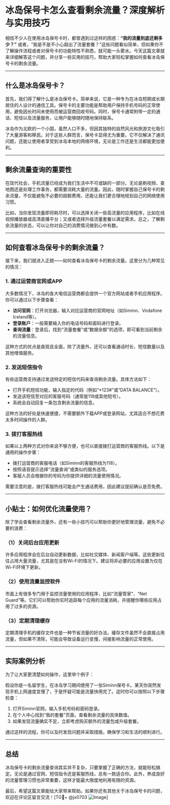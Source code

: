 # 冰岛保号卡怎么查看剩余流量？深度解析与实用技巧

相信不少人在使用冰岛保号卡时，都曾遇到过这样的困惑：**“我的流量到底还剩多少？”** 或者，“我是不是不小心超出了流量套餐？”这些问题看似简单，但如果你不了解操作流程或者对保号卡的功能特性不熟悉，就可能一头雾水。今天这篇文章就来详细解答这个问题，并分享一些实用的技巧，帮助大家轻松掌握如何查看冰岛保号卡的剩余流量。

---

## 什么是冰岛保号卡？

首先，我们得了解什么是冰岛保号卡。简单来说，它是一种专为在冰岛短期或长期居住的人设计的通信工具。保号卡的主要功能是帮助用户保持手机号码的正常使用，避免因长时间未使用而被运营商回收号码。同时，保号卡通常附带一定的通话、短信以及流量服务，让用户能够随时随地保持联系。

冰岛作为北欧的一个小国，虽然人口不多，但因其独特的自然风光和旅游文化吸引了大量游客和移民。对于这些人群而言，保号卡显得尤为重要。它不仅解决了通讯问题，还能让使用者享受到冰岛本地的网络环境，无论是工作还是生活都能更加便利。

---

## 剩余流量查询的重要性

在现代社会，手机流量已经成为我们生活中不可或缺的一部分。无论是刷视频、查地图还是处理工作事务，都需要消耗大量的流量。因此，随时掌握自己保号卡的剩余流量，不仅能避免不必要的超额费用，还能让我们更合理地规划自己的网络使用习惯。

比如，当你发现流量即将耗尽时，可以选择关闭一些高流量的应用程序，比如在线视频播放器或高清直播平台；又或者选择升级流量套餐以满足需求。总之，了解剩余流量的状态，可以让你对自己的消费情况做到心中有数。

---

## 如何查看冰岛保号卡的剩余流量？

接下来，我们就进入正题——如何查看冰岛保号卡的剩余流量。这里分为几种常见的情况：

### 1. **通过运营商官网或APP**

大多数情况下，冰岛的各大电信运营商都会提供一个官方网站或者手机应用程序。你可以通过以下步骤查看：

- **访问官网**：打开浏览器，输入对应运营商的官网地址（如Siminn、Vodafone Iceland等）。
- **登录账户**：一般需要输入你的电话号码和密码进行登录。
- **查询流量**：登录后，找到“流量套餐”或“数据余额”的选项，即可看到当前剩余的流量信息。

这种方式的优点是直观且全面，除了流量外，还可以查看通话时长、短信数量以及其他增值服务。

### 2. **发送短信指令**

有些运营商支持通过发送特定的短信代码来查询剩余流量。具体方法如下：

- 打开手机短信功能，输入指定的代码（例如“*123#”或“DATA BALANCE”）。
- 发送该短信至对应的客服号码（通常是118或其他短号）。
- 系统会自动回复一条包含剩余流量的信息。

这种方法的好处是快速便捷，不需要额外下载APP或登录网站，尤其适合不想花费太多时间操作的人群。

### 3. **拨打客服热线**

如果以上两种方式对你来说不够方便，也可以直接拨打运营商的客服热线。以下是通用的操作步骤：

- 拨打运营商的客服电话（如Siminn的客服热线为118）。
- 按照语音提示选择“流量查询”或类似的服务选项。
- 客服人员会根据你的号码为你提供详细的流量使用情况。

需要注意的是，拨打客服热线可能会产生通话费用，因此建议提前确认是否免费。

---

## 小贴士：如何优化流量使用？

除了学会查看剩余流量外，还有一些小技巧可以帮助你更好地管理流量，避免不必要的浪费：

### （1）关闭后台应用更新

许多应用程序会在后台自动更新数据，比如社交媒体、新闻客户端等。这些更新往往占用大量流量，尤其是在没有Wi-Fi的情况下。建议将非必要的应用设置为仅在Wi-Fi环境下更新。

### （2）使用流量监控软件

市面上有很多专门用于监控流量使用的应用程序，比如“流量管家”、“Net Guard”等。它们可以帮助你实时追踪每个应用的流量消耗，并提醒你哪些应用占用了过多的资源。

### （3）定期清理缓存

定期清理手机的缓存文件也是一种节省流量的好办法。缓存文件虽然不会直接占用流量，但如果不清除，可能会导致设备运行变慢，间接影响流量的正常使用。

---

## 实际案例分析

为了让大家更清楚如何操作，这里举个例子：

假设你是一名留学生，在冰岛学习期间使用了一张Siminn保号卡。某天你突然发现手机上网速度变慢了，于是怀疑可能是流量快用完了。这时你可以按照以下步骤检查：

1. 打开Siminn官网，输入手机号码和密码登录。
2. 在个人中心找到“我的套餐”页面，查看剩余流量的具体数值。
3. 如果发现流量确实不足，立即考虑购买额外的流量包或升级套餐。

通过这样的流程，你可以及时发现问题并采取措施，确保学习和生活的顺利进行。

---

## 总结

冰岛保号卡的剩余流量查询其实并不复杂，只要掌握了正确的方法，就能轻松搞定。无论是通过官网、短信指令还是客服热线，总有一款适合你。此外，养成良好的流量管理习惯也非常重要，这样才能最大限度地利用有限的资源。

最后，希望这篇文章能给大家带来帮助。如果你还有其他关于冰岛保号卡的问题，欢迎在评论区留言交流！[TG💪+ @jx0703 ![Image](https://github.com/user-attachments/assets/dbca1d08-cadb-493c-b0ec-ad6f7a83f270)]